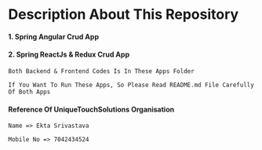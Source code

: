 # Description About This Repository
 
#### 1. Spring Angular Crud App

#### 2. Spring ReactJs & Redux Crud App

```` 
Both Backend & Frontend Codes Is In These Apps Folder
````

````
If You Want To Run These Apps, So Please Read README.md File Carefully Of Both Apps
````

#### Reference Of UniqueTouchSolutions Organisation

````
Name => Ekta Srivastava
````

````
Mobile No => 7042434524
````
